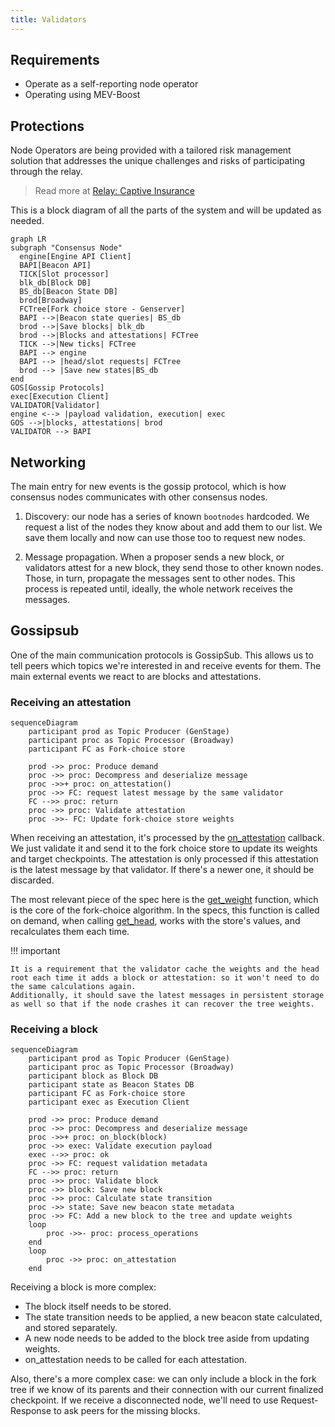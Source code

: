 ```yaml
---
title: Validators
---
```


## Requirements

-   Operate as a self-reporting node operator
-   Operating using MEV-Boost

## Protections

Node Operators are being provided with a tailored risk management solution that
addresses the unique challenges and risks of participating through the relay.

> Read more at [Relay: Captive Insurance](../Relay/captive-insurance.md)

This is a block diagram of all the parts of the system and will be updated as
needed.

```mermaid
graph LR
subgraph "Consensus Node"
  engine[Engine API Client]
  BAPI[Beacon API]
  TICK[Slot processor]
  blk_db[Block DB]
  BS_db[Beacon State DB]
  brod[Broadway]
  FCTree[Fork choice store - Genserver]
  BAPI -->|Beacon state queries| BS_db
  brod -->|Save blocks| blk_db
  brod -->|Blocks and attestations| FCTree
  TICK -->|New ticks| FCTree
  BAPI --> engine
  BAPI --> |head/slot requests| FCTree
  brod --> |Save new states|BS_db
end
GOS[Gossip Protocols]
exec[Execution Client]
VALIDATOR[Validator]
engine <--> |payload validation, execution| exec
GOS -->|blocks, attestations| brod
VALIDATOR --> BAPI
```

## Networking

The main entry for new events is the gossip protocol, which is how consensus
nodes communicates with other consensus nodes.

1. Discovery: our node has a series of known `bootnodes` hardcoded. We request a
   list of the nodes they know about and add them to our list. We save them
   locally and now can use those too to request new nodes.

2. Message propagation. When a proposer sends a new block, or validators attest
   for a new block, they send those to other known nodes. Those, in turn,
   propagate the messages sent to other nodes. This process is repeated until,
   ideally, the whole network receives the messages.

## Gossipsub

One of the main communication protocols is GossipSub. This allows us to tell
peers which topics we're interested in and receive events for them. The main
external events we react to are blocks and attestations.

### Receiving an attestation

```mermaid
sequenceDiagram
    participant prod as Topic Producer (GenStage)
    participant proc as Topic Processor (Broadway)
    participant FC as Fork-choice store

    prod ->> proc: Produce demand
    proc ->> proc: Decompress and deserialize message
    proc ->>+ proc: on_attestation()
    proc ->> FC: request latest message by the same validator
    FC -->> proc: return
    proc ->> proc: Validate attestation
    proc ->>- FC: Update fork-choice store weights
```

When receiving an attestation, it's processed by the
[on_attestation](https://eth2book.info/capella/annotated-spec/#on_attestation)
callback. We just validate it and send it to the fork choice store to update its
weights and target checkpoints. The attestation is only processed if this
attestation is the latest message by that validator. If there's a newer one, it
should be discarded.

The most relevant piece of the spec here is the
[get_weight](https://eth2book.info/capella/annotated-spec/#get_weight) function,
which is the core of the fork-choice algorithm. In the specs, this function is
called on demand, when calling
[get_head](https://eth2book.info/capella/annotated-spec/#get_head), works with
the store's values, and recalculates them each time.

!!! important

    It is a requirement that the validator cache the weights and the head root each time it adds a block or attestation: so it won't need to do the same calculations again.
    Additionally, it should save the latest messages in persistent storage as well so that if the node crashes it can recover the tree weights.

### Receiving a block

```mermaid
sequenceDiagram
    participant prod as Topic Producer (GenStage)
    participant proc as Topic Processor (Broadway)
    participant block as Block DB
    participant state as Beacon States DB
    participant FC as Fork-choice store
    participant exec as Execution Client

    prod ->> proc: Produce demand
    proc ->> proc: Decompress and deserialize message
    proc ->>+ proc: on_block(block)
    proc ->> exec: Validate execution payload
    exec -->> proc: ok
    proc ->> FC: request validation metadata
    FC -->> proc: return
    proc ->> proc: Validate block
    proc ->> block: Save new block
    proc ->> proc: Calculate state transition
    proc ->> state: Save new beacon state metadata
    proc ->> FC: Add a new block to the tree and update weights
    loop
        proc ->>- proc: process_operations
    end
    loop
        proc ->> proc: on_attestation
    end
```

Receiving a block is more complex:

-   The block itself needs to be stored.
-   The state transition needs to be applied, a new beacon state calculated, and
    stored separately.
-   A new node needs to be added to the block tree aside from updating weights.
-   on_attestation needs to be called for each attestation.

Also, there's a more complex case: we can only include a block in the fork tree
if we know of its parents and their connection with our current finalized
checkpoint. If we receive a disconnected node, we'll need to use
Request-Response to ask peers for the missing blocks.
